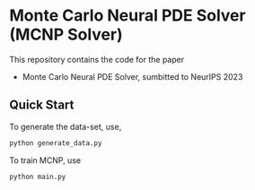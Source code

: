 # Monte Carlo Neural PDE Solver (MCNP Solver)

This repository contains the code for the paper
- Monte Carlo Neural PDE Solver, sumbitted to NeurIPS 2023

## Quick Start

To generate the data-set, use, 
```bash
python generate_data.py
```
To train MCNP, use
```bash
python main.py
```
